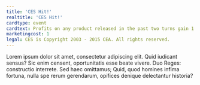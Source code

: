 ```yaml
---
title: 'CES Hit!'
realtitle: 'CES Hit!'
cardtype: event
cardtext: Profits on any product released in the past two turns gain 1 for the next two turns.
marketingcost: 1
legal: CES is Copyright 2003 - 2015 CEA. All rights reserved.
---
```


Lorem ipsum dolor sit amet, consectetur adipiscing elit. Quid iudicant sensus? Sic enim censent, oportunitatis esse beate vivere. Duo Reges: constructio interrete. Sed haec omittamus; Quid, quod homines infima fortuna, nulla spe rerum gerendarum, opifices denique delectantur historia?
